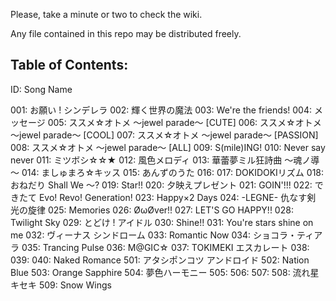 Please, take a minute or two to check the wiki.

Any file contained in this repo may be distributed freely.

## Table of Contents:

ID: Song Name

001: お願い ! シンデレラ
002: 輝く世界の魔法
003: We're the friends!
004: メッセージ
005: ススメ☆オトメ ～jewel parade～ [CUTE]
006: ススメ☆オトメ ～jewel parade～ [COOL]
007: ススメ☆オトメ ～jewel parade～ [PASSION]
008: ススメ☆オトメ ～jewel parade～ [ALL]
009: S(mile)ING!
010: Never say never
011: ミツボシ☆☆★
012: 風色メロディ
013: 華蕾夢ミル狂詩曲 ～魂ノ導～
014: ましゅまろ☆キッス
015: あんずのうた
016:
017: DOKIDOKIリズム
018: おねだり Shall We ～?
019: Star!!
020: 夕映えプレゼント
021: GOIN'!!!
022: できたて Evo! Revo! Generation!
023: Happy×2 Days
024: -LEGNE- 仇なす剣 光の旋律
025: Memories
026: ØωØver!!
027: LET'S GO HAPPY!!
028: Twilight Sky
029: とどけ ! アイドル
030: Shine!!
031: You're stars shine on me
032: ヴィーナス シンドローム
033: Romantic Now
034: ショコラ・ティアラ
035: Trancing Pulse
036: M@GIC☆
037: TOKIMEKI エスカレート
038:
039:
040: Naked Romance
501: アタシポンコツ アンドロイド
502: Nation Blue
503: Orange Sapphire
504: 夢色ハーモニー
505:
506:
507:
508: 流れ星キセキ
509: Snow Wings